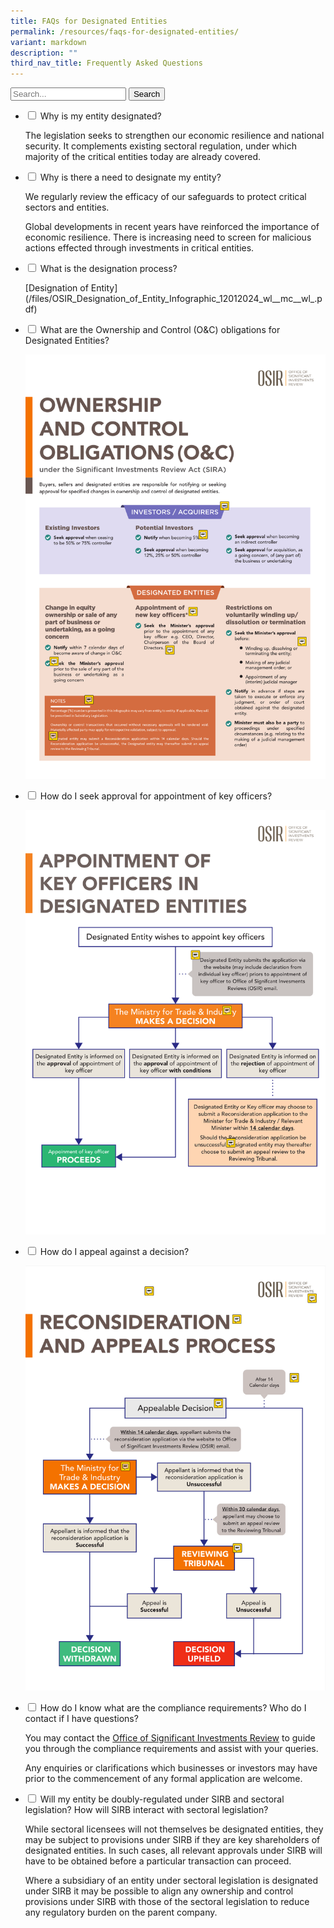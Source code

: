 ```yaml
---
title: FAQs for Designated Entities
permalink: /resources/faqs-for-designated-entities/
variant: markdown
description: ""
third_nav_title: Frequently Asked Questions
---
```

<form>
<input placeholder="Search..." type="text">
<button type="submit">Search</button>
</form>


<ul class="jekyllcodex_accordion">
	<li><input type="checkbox" id="accordion1">  
<label for="accordion1">Why is my entity designated?</label><div>
		<p>The legislation seeks to strengthen our economic resilience and national security. It complements existing sectoral regulation, under which majority of the critical entities today are already covered.</p>  
</div></li>
	<li><input type="checkbox" id="accordion2">  
<label for="accordion2">Why is there a need to designate my entity?</label><div>  
<p>We regularly review the efficacy of our safeguards to protect critical sectors and entities.</p>  
		<p>Global developments in recent years have reinforced the importance of economic resilience. There is increasing need to screen for malicious actions effected through investments in critical entities.</p>
</div></li>  
	<li><input type="checkbox" id="accordion3">  
<label for="accordion3">What is the designation process?</label><div>
		<p>[Designation of Entity](/files/OSIR_Designation_of_Entity_Infographic_12012024_wl__mc__wl_.pdf)</p> 
</div></li>
	<li><input type="checkbox" id="accordion4">  
<label for="accordion4">What are the Ownership and Control (O&amp;C) obligations for Designated Entities?</label><div>
		<p><img src="/images/MTI_OSIR_Infographic_OC_15012024_wl___mc_1.png"></p>
</div></li>
	<li><input type="checkbox" id="accordion5">  
<label for="accordion5">How do I seek approval for appointment of key officers?</label><div>
		<p><img src="/images/OSIR_Appointment_of_Key_Officers_17012024_wl___mc_1.png"></p>
</div></li>
	<li><input type="checkbox" id="accordion6">  
<label for="accordion6">How do I appeal against a decision?</label><div>  
		<p><img src="/images/OSIR_Reconsideration_and_Appeal_Infographic_15012024_wl___mc__wl_1.png"></p>  
</div></li>  
	<li><input type="checkbox" id="accordion7">  
<label for="accordion7">How do I know what are the compliance requirements? Who do I contact if I have questions?</label><div>  
<p>You may contact the <a href="/contact-us/" rel="noopener noreferrer nofollow" target="_blank">Office of Significant Investments Review</a> to guide you through the compliance requirements and assist with your queries.</p>  
		<p>Any enquiries or clarifications which businesses or investors may have prior to the commencement of any formal application are welcome.</p>
</div></li>
	<li><input type="checkbox" id="accordion8">
<label for="accordion8"> Will my entity be doubly-regulated under SIRB and sectoral legislation? How will SIRB interact with sectoral legislation? </label><div>
	<p> While sectoral licensees will not themselves be designated entities, they may be subject to provisions under SIRB if they are key shareholders of designated entities. In such cases, all relevant approvals under SIRB will have to be obtained before a particular transaction can proceed. </p>
<p> Where a subsidiary of an entity under sectoral legislation is designated under SIRB it may be possible to align any ownership and control provisions under SIRB with those of the sectoral legislation to reduce any regulatory burden on the parent company. </p>
</div></li>
	</ul>